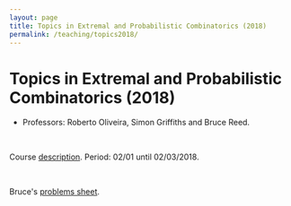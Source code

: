 ```yaml
---
layout: page
title: Topics in Extremal and Probabilistic Combinatorics (2018)
permalink: /teaching/topics2018/
---
```


# Topics in Extremal and Probabilistic Combinatorics (2018)

- Professors: Roberto Oliveira, Simon Griffiths and Bruce Reed.

<br>

Course [description](https://impa.br/ensino/programas-de-formacao/doutorado/disciplinas-doutorado/topics-in-extremal-and-probabilistic-combinatorics/). Period: 02/01 until 02/03/2018.

<br>

Bruce's [problems sheet]({{site.baseurl}}/teaching/Minor_Exercises.pdf).
